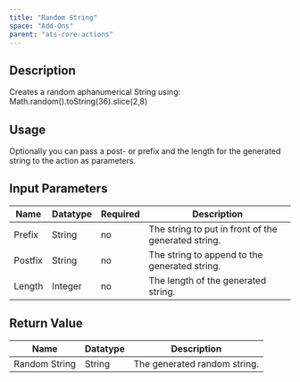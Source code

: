 ```yaml
---
title: "Random String"
space: "Add-Ons"
parent: "ats-core-actions"
---
```


## Description

Creates a random aphanumerical String using:
Math.random().toString(36).slice(2,8)

## Usage

Optionally you can pass a post- or prefix and the length for the generated string to the action as parameters.

## Input Parameters

Name | Datatype | Required | Description
---- | -------- | ------- |---------------
Prefix | String | no | The string to put in front of the generated string.
Postfix | String | no | The string to append to the generated string.
Length | Integer | no | The length of the generated string.

## Return Value

Name | Datatype | Description
---- | --------- | ---------------
Random String | String | The generated random string.
